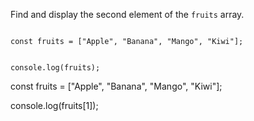 Find and display the second element
of the `fruits` array.

<codeblock language="javascript" type="exercise" testMode="fixedInput">
<code>
const fruits = ["Apple", "Banana", "Mango", "Kiwi"];

console.log(fruits);
</code>

<solution>
const fruits = ["Apple", "Banana", "Mango", "Kiwi"];

console.log(fruits[1]);
</solution>
</codeblock>
